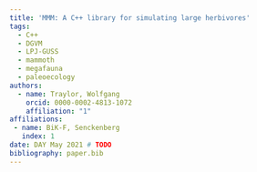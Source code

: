 ```yaml
---
title: 'MMM: A C++ library for simulating large herbivores'
tags:
  - C++
  - DGVM
  - LPJ-GUSS
  - mammoth
  - megafauna
  - paleoecology
authors:
  - name: Traylor, Wolfgang
    orcid: 0000-0002-4813-1072
    affiliation: "1"
affiliations:
 - name: BiK-F, Senckenberg
   index: 1
date: DAY May 2021 # TODO
bibliography: paper.bib
---
```


<!--
SPDX-FileCopyrightText: 2021 Wolfgang Traylor <wolfgang.traylor@senckenberg.de>

SPDX-License-Identifier: CC-BY-4.0
-->

<!--
From the JOSS website (https://joss.readthedocs.io/en/latest/submitting.html):

The paper should be between 250-1000 words.

Your paper should include:

• A list of the authors of the software and their affiliations, using the correct format (see the example below).
• A summary describing the high-level functionality and purpose of the software for a diverse, non-specialist audience.
• A clear Statement of Need that illustrates the research purpose of the software.
• A list of key references, including to other software addressing related needs.
• Mention (if applicable) a representative set of past or ongoing research projects using the software and recent scholarly publications enabled by it.
• Acknowledgement of any financial support.


-->

